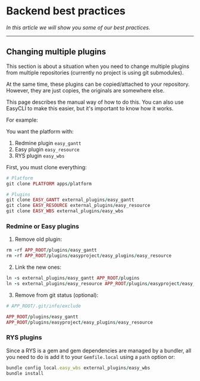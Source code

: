 # Backend best practices

*In this article we will show you some of our best practices.*

---

## Changing multiple plugins

This section is about a situation when you need to change multiple plugins from multiple repositories (currently no project is using git submodules).

At the same time, these plugins can be copied/attached to your repository. However, they are just copies, the originals are somewhere else.

This page describes the manual way of how to do this. You can also use EasyCLI to make this easier, but it's important to know how it works.

For example:

You want the platform with:

1. Redmine plugin `easy_gantt`
2. Easy plugin `easy_resource`
3. RYS plugin `easy_wbs`

First, you must clone everything:

```ruby
# Platform
git clone PLATFORM apps/platform

# Plugins
git clone EASY_GANTT external_plugins/easy_gantt
git clone EASY_RESOURCE external_plugins/easy_resource
git clone EASY_WBS external_plugins/easy_wbs

```

### Redmine or Easy plugins

1. Remove old plugin:

```ruby
rm -rf APP_ROOT/plugins/easy_gantt
rm -rf APP_ROOT/plugins/easyproject/easy_plugins/easy_resource

```

2. Link the new ones:

```ruby
ln -s external_plugins/easy_gantt APP_ROOT/plugins
ln -s external_plugins/easy_resource APP_ROOT/plugins/easyproject/easy_plugins

```
3. Remove from git status (optional):

```ruby
# APP_ROOT/.git/info/exclude

APP_ROOT/plugins/easy_gantt
APP_ROOT/plugins/easyproject/easy_plugins/easy_resource
```

### RYS plugins

Since a RYS is a gem and gem dependencies are managed by a bundler, all you need to do is add it to your `Gemfile.local` using a `path` option or:

```ruby
bundle config local.easy_wbs external_plugins/easy_wbs
bundle install

```
